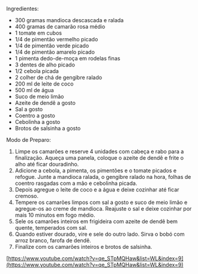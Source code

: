 
Ingredientes:
- 300 gramas mandioca descascada e ralada
- 400 gramas de camarão rosa médio
- 1 tomate em cubos
- 1/4 de pimentão vermelho picado
- 1/4 de pimentão verde picado
- 1/4 de pimentão amarelo picado
- 1 pimenta dedo-de-moça em rodelas finas
- 3 dentes de alho picado
- 1/2 cebola picada
- 2 colher de chá de gengibre ralado
- 200 ml de leite de coco
- 500 ml de água
- Suco de meio limão
- Azeite de dendê a gosto
- Sal a gosto
- Coentro a gosto
- Cebolinha a gosto
- Brotos de salsinha a gosto

Modo de Preparo:
1. Limpe os camarões e reserve 4 unidades com cabeça e rabo para a finalização. Aqueça uma panela, coloque o azeite de dendê e frite o alho até ficar douradinho.
2. Adicione a cebola, a pimenta, os pimentões e o tomate picados e refogue. Junte a mandioca ralada, o gengibre ralado na hora, folhas de coentro rasgadas com a mão e cebolinha picada.
3. Depois agregue o leite de coco e a água e deixe cozinhar até ficar cremoso.
4. Tempere os camarões limpos com sal a gosto e suco de meio limão e agregue-os ao creme de mandioca. Reajuste o sal e deixe cozinhar por mais 10 minutos em fogo médio.
5. Sele os camarões inteiros em frigideira com azeite de dendê bem quente, temperados com sal.
6. Quando estiver dourado, vire e sele do outro lado. Sirva o bobó com arroz branco, farofa de dendê.
7. Finalize com os camarões inteiros e brotos de salsinha.

[https://www.youtube.com/watch?v=qe_STpMQHaw&list=WL&index=9](https://www.youtube.com/watch?v=qe_STpMQHaw&list=WL&index=9)